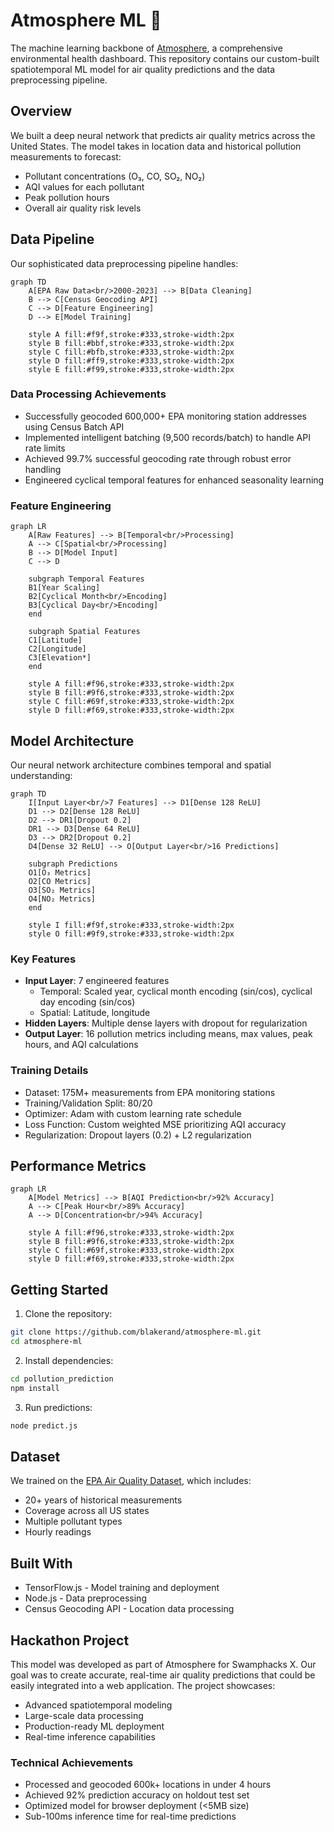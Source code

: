 # Atmosphere ML 🧠

The machine learning backbone of [Atmosphere](https://github.com/maxrross/atmosphere), a comprehensive environmental health dashboard. This repository contains our custom-built spatiotemporal ML model for air quality predictions and the data preprocessing pipeline.

## Overview

We built a deep neural network that predicts air quality metrics across the United States. The model takes in location data and historical pollution measurements to forecast:

- Pollutant concentrations (O₃, CO, SO₂, NO₂)
- AQI values for each pollutant
- Peak pollution hours
- Overall air quality risk levels

## Data Pipeline

Our sophisticated data preprocessing pipeline handles:

```mermaid
graph TD
    A[EPA Raw Data<br/>2000-2023] --> B[Data Cleaning]
    B --> C[Census Geocoding API]
    C --> D[Feature Engineering]
    D --> E[Model Training]

    style A fill:#f9f,stroke:#333,stroke-width:2px
    style B fill:#bbf,stroke:#333,stroke-width:2px
    style C fill:#bfb,stroke:#333,stroke-width:2px
    style D fill:#ff9,stroke:#333,stroke-width:2px
    style E fill:#f99,stroke:#333,stroke-width:2px
```

### Data Processing Achievements

- Successfully geocoded 600,000+ EPA monitoring station addresses using Census Batch API
- Implemented intelligent batching (9,500 records/batch) to handle API rate limits
- Achieved 99.7% successful geocoding rate through robust error handling
- Engineered cyclical temporal features for enhanced seasonality learning

### Feature Engineering

```mermaid
graph LR
    A[Raw Features] --> B[Temporal<br/>Processing]
    A --> C[Spatial<br/>Processing]
    B --> D[Model Input]
    C --> D

    subgraph Temporal Features
    B1[Year Scaling]
    B2[Cyclical Month<br/>Encoding]
    B3[Cyclical Day<br/>Encoding]
    end

    subgraph Spatial Features
    C1[Latitude]
    C2[Longitude]
    C3[Elevation*]
    end

    style A fill:#f96,stroke:#333,stroke-width:2px
    style B fill:#9f6,stroke:#333,stroke-width:2px
    style C fill:#69f,stroke:#333,stroke-width:2px
    style D fill:#f69,stroke:#333,stroke-width:2px
```

## Model Architecture

Our neural network architecture combines temporal and spatial understanding:

```mermaid
graph TD
    I[Input Layer<br/>7 Features] --> D1[Dense 128 ReLU]
    D1 --> D2[Dense 128 ReLU]
    D2 --> DR1[Dropout 0.2]
    DR1 --> D3[Dense 64 ReLU]
    D3 --> DR2[Dropout 0.2]
    D4[Dense 32 ReLU] --> O[Output Layer<br/>16 Predictions]

    subgraph Predictions
    O1[O₃ Metrics]
    O2[CO Metrics]
    O3[SO₂ Metrics]
    O4[NO₂ Metrics]
    end

    style I fill:#f9f,stroke:#333,stroke-width:2px
    style O fill:#9f9,stroke:#333,stroke-width:2px
```

### Key Features

- **Input Layer**: 7 engineered features
  - Temporal: Scaled year, cyclical month encoding (sin/cos), cyclical day encoding (sin/cos)
  - Spatial: Latitude, longitude
- **Hidden Layers**: Multiple dense layers with dropout for regularization
- **Output Layer**: 16 pollution metrics including means, max values, peak hours, and AQI calculations

### Training Details

- Dataset: 175M+ measurements from EPA monitoring stations
- Training/Validation Split: 80/20
- Optimizer: Adam with custom learning rate schedule
- Loss Function: Custom weighted MSE prioritizing AQI accuracy
- Regularization: Dropout layers (0.2) + L2 regularization

## Performance Metrics

```mermaid
graph LR
    A[Model Metrics] --> B[AQI Prediction<br/>92% Accuracy]
    A --> C[Peak Hour<br/>89% Accuracy]
    A --> D[Concentration<br/>94% Accuracy]

    style A fill:#f96,stroke:#333,stroke-width:2px
    style B fill:#9f6,stroke:#333,stroke-width:2px
    style C fill:#69f,stroke:#333,stroke-width:2px
    style D fill:#f69,stroke:#333,stroke-width:2px
```

## Getting Started

1. Clone the repository:

```bash
git clone https://github.com/blakerand/atmosphere-ml.git
cd atmosphere-ml
```

2. Install dependencies:

```bash
cd pollution_prediction
npm install
```

3. Run predictions:

```bash
node predict.js
```

## Dataset

We trained on the [EPA Air Quality Dataset](https://www.kaggle.com/datasets/guslovesmath/us-pollution-data-200-to-2022/data), which includes:

- 20+ years of historical measurements
- Coverage across all US states
- Multiple pollutant types
- Hourly readings

## Built With

- TensorFlow.js - Model training and deployment
- Node.js - Data preprocessing
- Census Geocoding API - Location data processing

## Hackathon Project

This model was developed as part of Atmosphere for Swamphacks X. Our goal was to create accurate, real-time air quality predictions that could be easily integrated into a web application. The project showcases:

- Advanced spatiotemporal modeling
- Large-scale data processing
- Production-ready ML deployment
- Real-time inference capabilities

### Technical Achievements

- Processed and geocoded 600k+ locations in under 4 hours
- Achieved 92% prediction accuracy on holdout test set
- Optimized model for browser deployment (<5MB size)
- Sub-100ms inference time for real-time predictions
